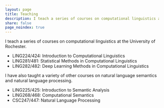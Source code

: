 ```yaml
---
layout: page
title: Teaching
description: I teach a series of courses on computational linguistics at the University of Rochester.
share: false
page_noindex: true
---
```


I teach a series of courses on computational linguistics at the University of Rochester.

- LING224/424: Introduction to Computational Linguistics
- LING281/481: Statistical Methods in Computational Linguistics
- LING282/482: Deep Learning Methods in Computational Linguistics

I have also taught a variety of other courses on natural language semantics and natural 
language processing. 

- LING225/425: Introduction to Semantic Analysis
- LING268/468: Computational Semantics
- CSC247/447: Natural Language Processing